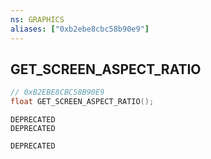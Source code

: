 ```yaml
---
ns: GRAPHICS
aliases: ["0xb2ebe8cbc58b90e9"]
---
```

## GET_SCREEN_ASPECT_RATIO

```c
// 0xB2EBE8CBC58B90E9
float GET_SCREEN_ASPECT_RATIO();
```

```
DEPRECATED
DEPRECATED

DEPRECATED
```
